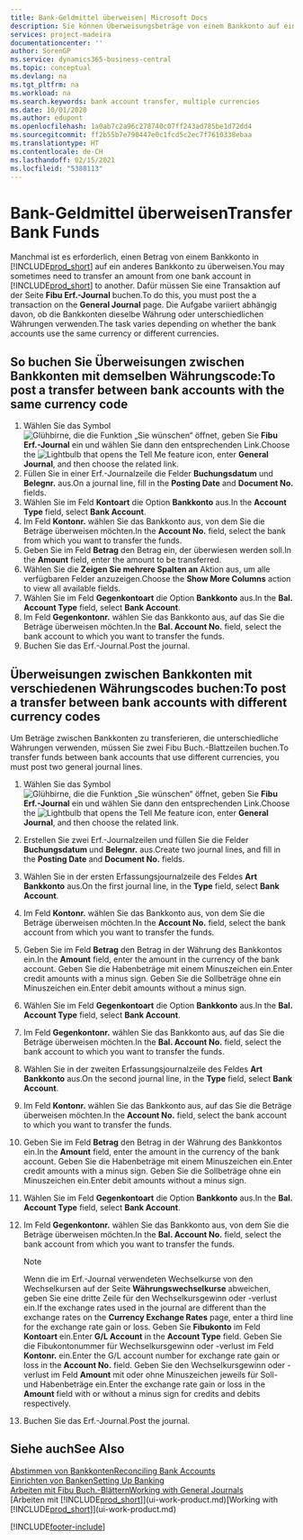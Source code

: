 ```yaml
---
title: Bank-Geldmittel überweisen| Microsoft Docs
description: Sie können Überweisungsbeträge von einem Bankkonto auf ein anders übertragen, einschliesslich verschiedene Währungen, indem Sie die Transaktion im Fibu Erf.-Journal buchen.
services: project-madeira
documentationcenter: ''
author: SorenGP
ms.service: dynamics365-business-central
ms.topic: conceptual
ms.devlang: na
ms.tgt_pltfrm: na
ms.workload: na
ms.search.keywords: bank account transfer, multiple currencies
ms.date: 10/01/2020
ms.author: edupont
ms.openlocfilehash: 1a0ab7c2a96c278740c07ff243ad785be1d72dd4
ms.sourcegitcommit: ff2b55b7e790447e0c1fcd5c2ec7f7610338ebaa
ms.translationtype: HT
ms.contentlocale: de-CH
ms.lasthandoff: 02/15/2021
ms.locfileid: "5388113"
---
```

# <a name="transfer-bank-funds"></a><span data-ttu-id="846f3-103">Bank-Geldmittel überweisen</span><span class="sxs-lookup"><span data-stu-id="846f3-103">Transfer Bank Funds</span></span>
<span data-ttu-id="846f3-104">Manchmal ist es erforderlich, einen Betrag von einem Bankkonto in [!INCLUDE[prod_short](includes/prod_short.md)] auf ein anderes Bankkonto zu überweisen.</span><span class="sxs-lookup"><span data-stu-id="846f3-104">You may sometimes need to transfer an amount from one bank account in [!INCLUDE[prod_short](includes/prod_short.md)] to another.</span></span> <span data-ttu-id="846f3-105">Dafür müssen Sie eine Transaktion auf der Seite **Fibu Erf.-Journal** buchen.</span><span class="sxs-lookup"><span data-stu-id="846f3-105">To do this, you must post the a transaction on the **General Journal** page.</span></span> <span data-ttu-id="846f3-106">Die Aufgabe variiert abhängig davon, ob die Bankkonten dieselbe Währung oder unterschiedlichen Währungen verwenden.</span><span class="sxs-lookup"><span data-stu-id="846f3-106">The task varies depending on whether the bank accounts use the same currency or different currencies.</span></span>

## <a name="to-post-a-transfer-between-bank-accounts-with-the-same-currency-code"></a><span data-ttu-id="846f3-107">So buchen Sie Überweisungen zwischen Bankkonten mit demselben Währungscode:</span><span class="sxs-lookup"><span data-stu-id="846f3-107">To post a transfer between bank accounts with the same currency code</span></span>
1. <span data-ttu-id="846f3-108">Wählen Sie das Symbol ![Glühbirne, die die Funktion „Sie wünschen“ öffnet](media/ui-search/search_small.png "Tell Me-Funktion"), geben Sie **Fibu Erf.-Journal** ein und wählen Sie dann den entsprechenden Link.</span><span class="sxs-lookup"><span data-stu-id="846f3-108">Choose the ![Lightbulb that opens the Tell Me feature](media/ui-search/search_small.png "Tell me what you want to do") icon, enter **General Journal**, and then choose the related link.</span></span>
2. <span data-ttu-id="846f3-109">Füllen Sie in einer Erf.-Journalzeile die Felder **Buchungsdatum** und **Belegnr.** aus.</span><span class="sxs-lookup"><span data-stu-id="846f3-109">On a journal line, fill in the **Posting Date** and **Document No.** fields.</span></span>
3. <span data-ttu-id="846f3-110">Wählen Sie im Feld **Kontoart** die Option **Bankkonto** aus.</span><span class="sxs-lookup"><span data-stu-id="846f3-110">In the **Account Type** field, select **Bank Account**.</span></span>
4. <span data-ttu-id="846f3-111">Im Feld **Kontonr.** wählen Sie das Bankkonto aus, von dem Sie die Beträge überweisen möchten.</span><span class="sxs-lookup"><span data-stu-id="846f3-111">In the **Account No.** field, select the bank from which you want to transfer the funds.</span></span>
5. <span data-ttu-id="846f3-112">Geben Sie im Feld **Betrag** den Betrag ein, der überwiesen werden soll.</span><span class="sxs-lookup"><span data-stu-id="846f3-112">In the **Amount** field, enter the amount to be transferred.</span></span>
6. <span data-ttu-id="846f3-113">Wählen Sie die **Zeigen Sie mehrere Spalten an** Aktion aus, um alle verfügbaren Felder anzuzeigen.</span><span class="sxs-lookup"><span data-stu-id="846f3-113">Choose the **Show More Columns** action to view all available fields.</span></span>
7. <span data-ttu-id="846f3-114">Wählen Sie im Feld **Gegenkontoart** die Option **Bankkonto** aus.</span><span class="sxs-lookup"><span data-stu-id="846f3-114">In the **Bal. Account Type** field, select **Bank Account**.</span></span>
8. <span data-ttu-id="846f3-115">Im Feld **Gegenkontonr.** wählen Sie das Bankkonto aus, auf das Sie die Beträge überweisen möchten.</span><span class="sxs-lookup"><span data-stu-id="846f3-115">In the **Bal. Account No.** field, select the bank account to which you want to transfer the funds.</span></span>
9. <span data-ttu-id="846f3-116">Buchen Sie das Erf.-Journal.</span><span class="sxs-lookup"><span data-stu-id="846f3-116">Post the journal.</span></span>

## <a name="to-post-a-transfer-between-bank-accounts-with-different-currency-codes"></a><span data-ttu-id="846f3-117">Überweisungen zwischen Bankkonten mit verschiedenen Währungscodes buchen:</span><span class="sxs-lookup"><span data-stu-id="846f3-117">To post a transfer between bank accounts with different currency codes</span></span>
<span data-ttu-id="846f3-118">Um Beträge zwischen Bankkonten zu transferieren, die unterschiedliche Währungen verwenden, müssen Sie zwei Fibu Buch.-Blattzeilen buchen.</span><span class="sxs-lookup"><span data-stu-id="846f3-118">To transfer funds between bank accounts that use different currencies, you must post two general journal lines.</span></span>

1. <span data-ttu-id="846f3-119">Wählen Sie das Symbol ![Glühbirne, die die Funktion „Sie wünschen“ öffnet](media/ui-search/search_small.png "Tell Me-Funktion"), geben Sie **Fibu Erf.-Journal** ein und wählen Sie dann den entsprechenden Link.</span><span class="sxs-lookup"><span data-stu-id="846f3-119">Choose the ![Lightbulb that opens the Tell Me feature](media/ui-search/search_small.png "Tell me what you want to do") icon, enter **General Journal**, and then choose the related link.</span></span>
2. <span data-ttu-id="846f3-120">Erstellen Sie zwei Erf.-Journalzeilen und füllen Sie die Felder **Buchungsdatum** und **Belegnr.** aus.</span><span class="sxs-lookup"><span data-stu-id="846f3-120">Create two journal lines, and fill in the **Posting Date** and **Document No.** fields.</span></span>
3. <span data-ttu-id="846f3-121">Wählen Sie in der ersten Erfassungsjournalzeile des Feldes **Art** **Bankkonto** aus.</span><span class="sxs-lookup"><span data-stu-id="846f3-121">On the first journal line, in the **Type** field, select **Bank Account**.</span></span>
4. <span data-ttu-id="846f3-122">Im Feld **Kontonr.** wählen Sie das Bankkonto aus, von dem Sie die Beträge überweisen möchten.</span><span class="sxs-lookup"><span data-stu-id="846f3-122">In the **Account No.** field, select the bank account from which you want to transfer the funds.</span></span>
5. <span data-ttu-id="846f3-123">Geben Sie im Feld **Betrag** den Betrag in der Währung des Bankkontos ein.</span><span class="sxs-lookup"><span data-stu-id="846f3-123">In the **Amount** field, enter the amount in the currency of the bank account.</span></span> <span data-ttu-id="846f3-124">Geben Sie die Habenbeträge mit einem Minuszeichen ein.</span><span class="sxs-lookup"><span data-stu-id="846f3-124">Enter credit amounts with a minus sign.</span></span> <span data-ttu-id="846f3-125">Geben Sie die Sollbeträge ohne ein Minuszeichen ein.</span><span class="sxs-lookup"><span data-stu-id="846f3-125">Enter debit amounts without a minus sign.</span></span>
6. <span data-ttu-id="846f3-126">Wählen Sie im Feld **Gegenkontoart** die Option **Bankkonto** aus.</span><span class="sxs-lookup"><span data-stu-id="846f3-126">In the **Bal. Account Type** field, select **Bank Account**.</span></span>
7. <span data-ttu-id="846f3-127">Im Feld **Gegenkontonr.** wählen Sie das Bankkonto aus, auf das Sie die Beträge überweisen möchten.</span><span class="sxs-lookup"><span data-stu-id="846f3-127">In the **Bal. Account No.** field, select the bank account to which you want to transfer the funds.</span></span>
8. <span data-ttu-id="846f3-128">Wählen Sie in der zweiten Erfassungsjournalzeile des Feldes **Art** **Bankkonto** aus.</span><span class="sxs-lookup"><span data-stu-id="846f3-128">On the second journal line, in the **Type** field, select **Bank Account**.</span></span>
9. <span data-ttu-id="846f3-129">Im Feld **Kontonr.** wählen Sie das Bankkonto aus, auf das Sie die Beträge überweisen möchten.</span><span class="sxs-lookup"><span data-stu-id="846f3-129">In the **Account No.** field, select the bank account to which you want to transfer the funds.</span></span>
10. <span data-ttu-id="846f3-130">Geben Sie im Feld **Betrag** den Betrag in der Währung des Bankkontos ein.</span><span class="sxs-lookup"><span data-stu-id="846f3-130">In the **Amount** field, enter the amount in the currency of the bank account.</span></span> <span data-ttu-id="846f3-131">Geben Sie die Habenbeträge mit einem Minuszeichen ein.</span><span class="sxs-lookup"><span data-stu-id="846f3-131">Enter credit amounts with a minus sign.</span></span> <span data-ttu-id="846f3-132">Geben Sie die Sollbeträge ohne ein Minuszeichen ein.</span><span class="sxs-lookup"><span data-stu-id="846f3-132">Enter debit amounts without a minus sign.</span></span>
11. <span data-ttu-id="846f3-133">Wählen Sie im Feld **Gegenkontoart** die Option **Bankkonto** aus.</span><span class="sxs-lookup"><span data-stu-id="846f3-133">In the **Bal. Account Type** field, select **Bank Account**.</span></span>  
12. <span data-ttu-id="846f3-134">Im Feld **Gegenkontonr.** wählen Sie das Bankkonto aus, von dem Sie die Beträge überweisen möchten.</span><span class="sxs-lookup"><span data-stu-id="846f3-134">In the **Bal. Account No.** field, select the bank account from which you want to transfer the funds.</span></span>

    > [!NOTE]  
    > <span data-ttu-id="846f3-135">Wenn die im Erf.-Journal verwendeten Wechselkurse von den Wechselkursen auf der Seite **Währungswechselkurse** abweichen, geben Sie eine dritte Zeile für den Wechselkursgewinn oder -verlust ein.</span><span class="sxs-lookup"><span data-stu-id="846f3-135">If the exchange rates used in the journal are different than the exchange rates on the **Currency Exchange Rates** page, enter a third line for the exchange rate gain or loss.</span></span> <span data-ttu-id="846f3-136">Geben Sie **Fibukonto** im Feld **Kontoart** ein.</span><span class="sxs-lookup"><span data-stu-id="846f3-136">Enter **G/L Account** in the **Account Type** field.</span></span> <span data-ttu-id="846f3-137">Geben Sie die Fibukontonummer für Wechselkursgewinn oder -verlust im Feld **Kontonr.** ein.</span><span class="sxs-lookup"><span data-stu-id="846f3-137">Enter the G/L account number for exchange rate gain or loss in the **Account No.** field.</span></span> <span data-ttu-id="846f3-138">Geben Sie den Wechselkursgewinn oder - verlust im Feld **Amount** mit oder ohne Minuszeichen jeweils für Soll- und Habenbeträge ein.</span><span class="sxs-lookup"><span data-stu-id="846f3-138">Enter the exchange rate gain or loss in the **Amount** field with or without a minus sign for credits and debits respectively.</span></span>
13. <span data-ttu-id="846f3-139">Buchen Sie das Erf.-Journal.</span><span class="sxs-lookup"><span data-stu-id="846f3-139">Post the journal.</span></span>

## <a name="see-also"></a><span data-ttu-id="846f3-140">Siehe auch</span><span class="sxs-lookup"><span data-stu-id="846f3-140">See Also</span></span>
[<span data-ttu-id="846f3-141">Abstimmen von Bankkonten</span><span class="sxs-lookup"><span data-stu-id="846f3-141">Reconciling Bank Accounts</span></span>](bank-manage-bank-accounts.md)  
[<span data-ttu-id="846f3-142">Einrichten von Banken</span><span class="sxs-lookup"><span data-stu-id="846f3-142">Setting Up Banking</span></span>](bank-setup-banking.md)  
[<span data-ttu-id="846f3-143">Arbeiten mit Fibu Buch.-Blättern</span><span class="sxs-lookup"><span data-stu-id="846f3-143">Working with General Journals</span></span>](ui-work-general-journals.md)  
<span data-ttu-id="846f3-144">[Arbeiten mit [!INCLUDE[prod_short](includes/prod_short.md)]](ui-work-product.md)</span><span class="sxs-lookup"><span data-stu-id="846f3-144">[Working with [!INCLUDE[prod_short](includes/prod_short.md)]](ui-work-product.md)</span></span>


[!INCLUDE[footer-include](includes/footer-banner.md)]